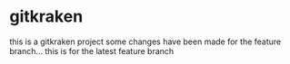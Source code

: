 # gitkraken
this is a gitkraken project
some changes have been made for the feature branch... 
this is for the latest feature branch